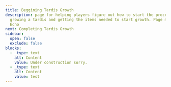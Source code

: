 ```yaml
---
title: Beggining Tardis Growth
description: page for helping players figure out how to start the process of
  growing a tardis and getting the items needed to start growth. Page made by
  Echo
next: Completing Tardis Growth
sidebar:
  open: false
  exclude: false
blocks:
  - _type: text
    alt: Content
    value: Under construction sorry.
  - _type: text
    alt: Content
    value: test
---
```

